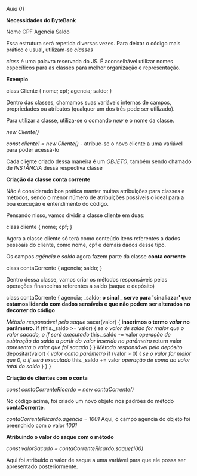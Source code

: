 *Aula 01*

**Necessidades do ByteBank**

Nome
CPF
Agencia
Saldo

Essa estrutura será repetida diversas vezes. Para deixar o código mais prático e usual, utilizam-se _classes_

_class_ é uma palavra reservada do JS. É aconselhável utilizar nomes específicos para as classes para melhor organização e representação.

**Exemplo**

class Cliente {
    nome;
    cpf;
    agencia;
    saldo;
}

Dentro das classes, chamamos suas variáveis internas de campos, propriedades ou atributos (qualquer um dos três pode ser utilizado).

Para utilizar a classe, utiliza-se o comando *new* e o nome da classe.

*new Cliente()*

_const cliente1 = new Cliente()_ - atribue-se o novo cliente a uma variável para poder acessá-lo

Cada cliente criado dessa maneira é um _OBJETO_, também sendo chamado de _INSTÂNCIA_ dessa respectiva classe

**Criação da classe conta corrente**

Não é considerado boa prática manter muitas atribuições para classes e métodos, sendo o menor número de atribuições possiveis o ideal para a boa execução e entendimento do código.

Pensando nisso, vamos dividir a classe cliente em duas:

class cliente {
  nome;
    cpf;
}

Agora a classe cliente só terá como conteúdo itens referentes a dados pessoais do cliente, como nome, cpf e demais dados desse tipo. 

Os campos *agência* e *saldo* agora fazem parte da classe **conta corrente**

class contaCorrente {
  agencia;
  saldo; 
}

Dentro dessa classe, vamos criar os métodos responsáveis pelas operações financeiras referentes a saldo (saque e depósito)

class contaCorrente {
  agencia;
  _saldo; __o sinal _ serve para 'sinaliazar' que estamos lidando com dados sensíveis e que não podem ser alterados no decorrer do código__ 

*Método responsável pelo saque*
  sacar(valor) {  __inserimos o termo *valor* no parâmetro.__
      if (this._saldo >= valor) { *se o valor de saldo for maior que o valor sacado, o if será executado*
        this._saldo -= valor *operação de subtração do saldo a partir do valor inserido no parâmetro*
        return valor *apresenta o valor que foi sacado*
      } 
    }
    *Método responsável pelo depósito*
    depositar(valor) { *valor como parâmetro*
      if (valor > 0) { *se o valor for maior que 0, o if será executado*
        this._saldo += valor *operação de soma ao valor total do saldo*
      }
    }
}

**Criação de clientes com o conta**

*const contaCorrenteRicardo = new contaCorrente()*

No código acima, foi criado um novo objeto nos padrões do método __contaCorrente__.

*contaCorrenteRicardo.agencia = 1001*
Aqui, o campo agencia do objeto foi preenchido com o valor *1001*

**Atribuindo o valor do saque com o método**

*const valorSacado = contaCorrenteRicardo.saque(100)*

Aqui foi atribuído o valor de saque a uma variável para que ele possa ser apresentado posteriormente.

